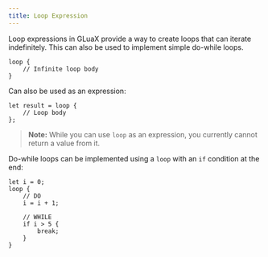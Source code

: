 ```yaml
---
title: Loop Expression
---
```


Loop expressions in GLuaX provide a way to create loops that can iterate indefinitely. This can also be used to implement simple do-while loops.

```gluax
loop {
    // Infinite loop body
}
```

Can also be used as an expression:

```gluax
let result = loop {
    // Loop body
};
```

> **Note:** While you can use `loop` as an expression, you currently cannot return a value from it.

Do-while loops can be implemented using a `loop` with an `if` condition at the end:

```gluax
let i = 0;
loop {
    // DO
    i = i + 1;

    // WHILE
    if i > 5 {
        break;
    }
}
```
